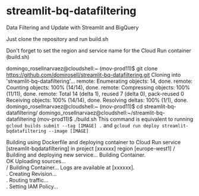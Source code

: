# streamlit-bq-datafiltering

Data Filtering and Update with Streamlit and BigQuery

Just clone the repository and run build.sh

Don't forget to set the region and service name for the Cloud Run container (build.sh)


domingo_rosellnarvaez@cloudshell:~ (mov-prod11)$ git clone https://github.com/domirosell/streamlit-bq-datafiltering.git
Cloning into 'streamlit-bq-datafiltering'...
remote: Enumerating objects: 14, done.
remote: Counting objects: 100% (14/14), done.
remote: Compressing objects: 100% (11/11), done.
remote: Total 14 (delta 1), reused 7 (delta 0), pack-reused 0
Receiving objects: 100% (14/14), done.
Resolving deltas: 100% (1/1), done.
domingo_rosellnarvaez@cloudshell:~ (mov-prod11)$ cd streamlit-bq-datafiltering/
domingo_rosellnarvaez@cloudshell:~/streamlit-bq-datafiltering (mov-prod11)$ ./build.sh 
This command is equivalent to running `gcloud builds submit --tag [IMAGE] .` and `gcloud run deploy streamlit-bqdatafiltering --image [IMAGE]`

Building using Dockerfile and deploying container to Cloud Run service [streamlit-bqdatafiltering] in project [xxxxxx] region [europe-west1]
/  Building and deploying new service... Building Container.                                                                                                                                
  OK Uploading sources...                                                                                                                                                                   
  /  Building Container... Logs are available at [xxxxxx].                           
  .  Creating Revision...                                                                                                                                                                   
  .  Routing traffic...                                                                                                                                                                     
  .  Setting IAM Policy...    
